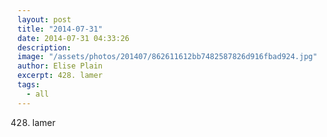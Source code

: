 ```yaml
---
layout: post
title: "2014-07-31"
date: 2014-07-31 04:33:26
description: 
image: "/assets/photos/201407/862611612bb7482587826d916fbad924.jpg"
author: Elise Plain
excerpt: 428. lamer
tags: 
  - all
---
```


428. lamer
<p></p>
